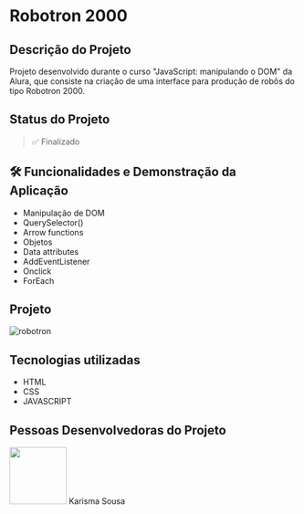 <h1 text-align=center>Robotron 2000</h1>

## Descrição do Projeto
Projeto desenvolvido durante o curso "JavaScript: manipulando o DOM" da Alura, que consiste na criação de uma interface para produção de robôs do tipo Robotron 2000.

## Status do Projeto
> ✅ Finalizado

## 🛠️ Funcionalidades e Demonstração da Aplicação
- Manipulação de DOM
- QuerySelector()
- Arrow functions
- Objetos
- Data attributes
- AddEventListener
- Onclick
- ForEach
 
## Projeto
![robotron](https://github.com/karismasousa/robotron_2000/assets/106543715/8ac22001-aa1b-4e37-b167-9d2f193ef23e)

## Tecnologias utilizadas
- HTML
- CSS
- JAVASCRIPT

## Pessoas Desenvolvedoras do Projeto
<img style="width:100px" border-radius=10px src="https://user-images.githubusercontent.com/106543715/236315303-48334824-b6ab-44ff-ae24-65ed558ae6c2.PNG">
Karisma Sousa
